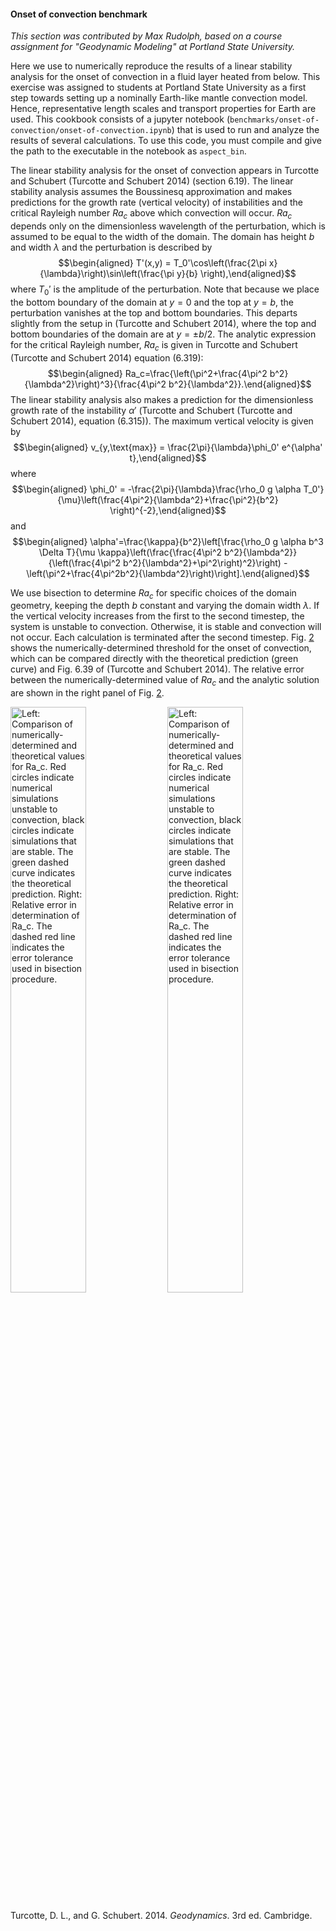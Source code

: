 #### Onset of convection benchmark

*This section was contributed by Max Rudolph, based on a course assignment for
"Geodynamic Modeling" at Portland State University.*

Here we use to numerically reproduce the results of a linear stability
analysis for the onset of convection in a fluid layer heated from below. This
exercise was assigned to students at Portland State University as a first step
towards setting up a nominally Earth-like mantle convection model. Hence,
representative length scales and transport properties for Earth are used. This
cookbook consists of a jupyter notebook
(`benchmarks/onset-of-convection/onset-of-convection.ipynb`) that is used to
run and analyze the results of several calculations. To use this code, you
must compile and give the path to the executable in the notebook as
`aspect_bin`.

The linear stability analysis for the onset of convection appears in Turcotte
and Schubert (Turcotte and Schubert 2014) (section 6.19). The linear stability
analysis assumes the Boussinesq approximation and makes predictions for the
growth rate (vertical velocity) of instabilities and the critical Rayleigh
number $Ra_c$ above which convection will occur. $Ra_c$ depends only on the
dimensionless wavelength of the perturbation, which is assumed to be equal to
the width of the domain. The domain has height $b$ and width $\lambda$ and the
perturbation is described by $$\begin{aligned}
T'(x,y) = T_0'\cos\left(\frac{2\pi x}{\lambda}\right)\sin\left(\frac{\pi y}{b} \right),\end{aligned}$$
where $T_0'$ is the amplitude of the perturbation. Note that because we place
the bottom boundary of the domain at $y=0$ and the top at $y=b$, the
perturbation vanishes at the top and bottom boundaries. This departs slightly
from the setup in (Turcotte and Schubert 2014), where the top and bottom
boundaries of the domain are at $y=\pm b/2$. The analytic expression for the
critical Rayleigh number, $Ra_c$ is given in Turcotte and Schubert (Turcotte
and Schubert 2014) equation (6.319): $$\begin{aligned}
Ra_c=\frac{\left(\pi^2+\frac{4\pi^2 b^2}{\lambda^2}\right)^3}{\frac{4\pi^2 b^2}{\lambda^2}}.\end{aligned}$$
The linear stability analysis also makes a prediction for the dimensionless
growth rate of the instability $\alpha'$ (Turcotte and Schubert (Turcotte and
Schubert 2014), equation (6.315)). The maximum vertical velocity is given by
$$\begin{aligned}
v_{y,\text{max}} = \frac{2\pi}{\lambda}\phi_0' e^{\alpha' t},\end{aligned}$$
where $$\begin{aligned}
\phi_0' = -\frac{2\pi}{\lambda}\frac{\rho_0 g \alpha T_0'}{\mu}\left(\frac{4\pi^2}{\lambda^2}+\frac{\pi^2}{b^2} \right)^{-2},\end{aligned}$$
and $$\begin{aligned}
\alpha'=\frac{\kappa}{b^2}\left[\frac{\rho_0 g \alpha b^3 \Delta T}{\mu \kappa}\left(\frac{\frac{4\pi^2 b^2}{\lambda^2}}{\left(\frac{4\pi^2 b^2}{\lambda^2}+\pi^2\right)^2}\right) -\left(\pi^2+\frac{4\pi^2b^2}{\lambda^2}\right)\right].\end{aligned}$$

We use bisection to determine $Ra_c$ for specific choices of the domain
geometry, keeping the depth $b$ constant and varying the domain width
$\lambda$. If the vertical velocity increases from the first to the second
timestep, the system is unstable to convection. Otherwise, it is stable and
convection will not occur. Each calculation is terminated after the second
timestep. Fig. [2] shows the numerically-determined threshold for the
onset of convection, which can be compared directly with the theoretical
prediction (green curve) and Fig. 6.39 of (Turcotte and Schubert 2014).
The relative error between the numerically-determined value of $Ra_c$ and the
analytic solution are shown in the right panel of Fig. [2].

<img src="cookbooks/benchmarks/onset-of-convection/doc/racr.png" title="fig:" id="fig:onset-1" style="width:49.0%" alt="Left: Comparison of numerically-determined and theoretical values for Ra_c. Red circles indicate numerical simulations unstable to convection, black circles indicate simulations that are stable. The green dashed curve indicates the theoretical prediction. Right: Relative error in determination of Ra_c. The dashed red line indicates the error tolerance used in bisection procedure." />
<img src="cookbooks/benchmarks/onset-of-convection/doc/racr_error.png" title="fig:" id="fig:onset-1" style="width:49.0%" alt="Left: Comparison of numerically-determined and theoretical values for Ra_c. Red circles indicate numerical simulations unstable to convection, black circles indicate simulations that are stable. The green dashed curve indicates the theoretical prediction. Right: Relative error in determination of Ra_c. The dashed red line indicates the error tolerance used in bisection procedure." />

<div id="refs" class="references csl-bib-body hanging-indent">

<div id="ref-TS14" class="csl-entry">

Turcotte, D. L., and G. Schubert. 2014. *Geodynamics*. 3rd ed. Cambridge.

</div>

</div>

  [2]: #fig:onset-1
